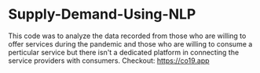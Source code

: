 # Supply-Demand-Using-NLP

 This code was to analyze the data recorded from those who are willing to offer services during the pandemic and those who are willing to consume a perticular service but there isn't a dedicated platform in connecting the service providers with consumers.
 Checkout: https://co19.app
